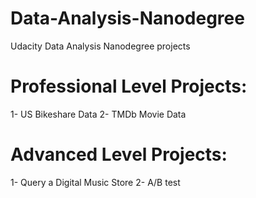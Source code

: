 # Data-Analysis-Nanodegree
Udacity Data Analysis Nanodegree projects 

# Professional Level Projects:
1- US Bikeshare Data
2- TMDb Movie Data 

# Advanced Level Projects:
1- Query a Digital Music Store
2- A/B test

